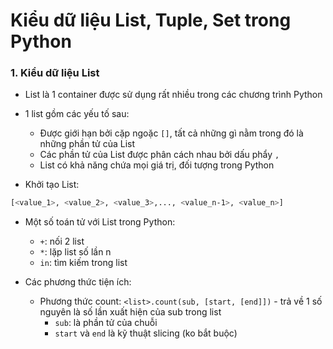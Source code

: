 # Kiểu dữ liệu List, Tuple, Set trong Python

### 1. Kiểu dữ liệu List

- List là 1 container được sử dụng rất nhiều trong các chương trình Python
- 1 list gồm các yếu tố sau:
    - Được giới hạn bởi cặp ngoặc ```[]```, tất cả những gì nằm trong đó là những phần tử của List
    - Các phần tử của List được phân cách nhau bởi dấu phẩy ```,```
    - List có khả năng chứa mọi giá trị, đối tượng trong Python

- Khởi tạo List:

```sh
[<value_1>, <value_2>, <value_3>,..., <value_n-1>, <value_n>]
```

- Một số toán tử với List trong Python:
    - ```+```: nối 2 list
    - ```*```: lặp list số lần n
    - ```in```: tìm kiếm trong list

- Các phương thức tiện ích:
    - Phương thức count: ```<list>.count(sub, [start, [end]])``` - trả về 1 số nguyên là số lần xuất hiện của sub trong list
        - ```sub```: là phần tử của chuỗi
        - ```start``` và ```end``` là kỹ thuật slicing (ko bắt buộc)